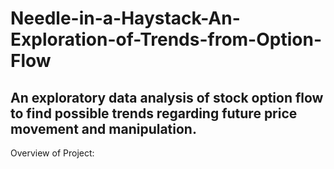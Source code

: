 Needle-in-a-Haystack-An-Exploration-of-Trends-from-Option-Flow
===
An exploratory data analysis of stock option flow to find possible trends regarding future price movement and manipulation.
---

Overview of Project:


